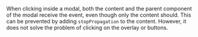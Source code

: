 When clicking inside a modal, both the content and the parent component of the modal receive the event, even though only the content should. This can be prevented by adding `stopPropagation` to the content. However, it does not solve the problem of clicking on the overlay or buttons.
